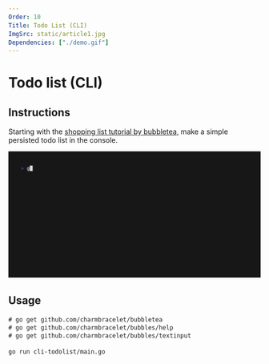```yaml
---
Order: 10
Title: Todo List (CLI) 
ImgSrc: static/article1.jpg
Dependencies: ["./demo.gif"]
---
```


# Todo list (CLI)

## Instructions

Starting with the [shopping list tutorial by bubbletea](https://github.com/charmbracelet/bubbletea/tree/master/tutorials/basics),
make a simple persisted todo list in the console.

![Made with VHS](./demo.gif)

## Usage

```shell
# go get github.com/charmbracelet/bubbletea
# go get github.com/charmbracelet/bubbles/help
# go get github.com/charmbracelet/bubbles/textinput

go run cli-todolist/main.go
```
